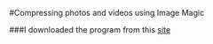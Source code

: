 #Compressing photos and videos using Image Magic

###I downloaded the program from this [site](https://imagemagick.org/script/download.php#windows)
